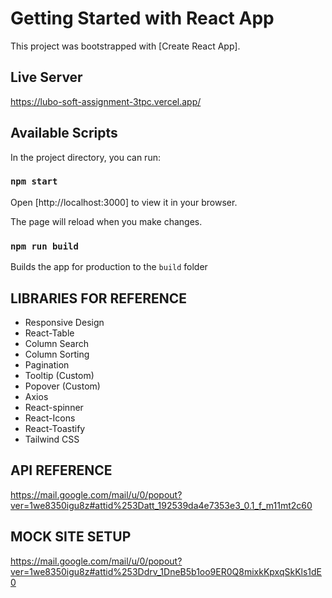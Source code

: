 # Getting Started with React App

This project was bootstrapped with [Create React App].

## Live Server

https://lubo-soft-assignment-3tpc.vercel.app/

## Available Scripts

In the project directory, you can run:

### `npm start`

Open [http://localhost:3000] to view it in your browser.

The page will reload when you make changes.

### `npm run build`

Builds the app for production to the `build` folder

## LIBRARIES FOR REFERENCE

- Responsive Design
- React-Table
- Column Search
- Column Sorting
- Pagination
- Tooltip (Custom)
- Popover (Custom)
- Axios
- React-spinner
- React-Icons
- React-Toastify
- Tailwind CSS

## API REFERENCE

https://mail.google.com/mail/u/0/popout?ver=1we8350igu8z#attid%253Datt_192539da4e7353e3_0.1_f_m11mt2c60

## MOCK SITE SETUP

https://mail.google.com/mail/u/0/popout?ver=1we8350igu8z#attid%253Ddrv_1DneB5b1oo9ER0Q8mixkKpxqSkKls1dE0
